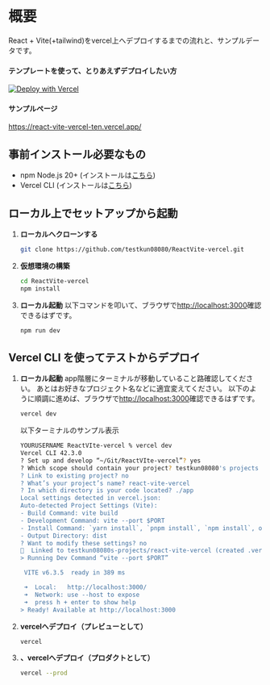 # 概要
React + Vite(+tailwind)をvercel上へデプロイするまでの流れと、サンプルデータです。

#### テンプレートを使って、とりあえずデプロイしたい方

[![Deploy with Vercel](https://vercel.com/button)](https://vercel.com/import/git?s=https://github.com/testkun08080/ReactVite-vercel)

#### サンプルページ
https://react-vite-vercel-ten.vercel.app/


## 事前インストール必要なもの

- npm Node.js 20+ (インストールは[こちら](https://nodejs.org/en/download/))
- Vercel CLI (インストールは[こちら](https://vercel.com/docs/cli#installing-vercel-cli/))



## ローカル上でセットアップから起動

1. **ローカルへクローンする**
    ```bash
    git clone https://github.com/testkun08080/ReactVite-vercel.git
   ```

2. **仮想環境の構築**
    ```bash
    cd ReactVite-vercel
    npm install
   ```
3. **ローカル起動**
   以下コマンドを叩いて、ブラウザで<http://localhost:3000>確認できるはずです。
    ```bash
    npm run dev
   ```

## Vercel CLI を使ってテストからデプロイ

1. **ローカル起動**
   app階層にターミナルが移動していること路確認してください。
   あとはお好きなプロジェクト名などに適宜変えてください。
   以下のように順調に進めば、ブラウザで<http://localhost:3000>確認できるはずです。
    ```bash
    vercel dev
   ```
   以下ターミナルのサンプル表示
    ```bash
    YOURUSERNAME ReactVIte-vercel % vercel dev
    Vercel CLI 42.3.0
    ? Set up and develop “~/Git/ReactVIte-vercel”? yes
    ? Which scope should contain your project? testkun08080's projects
    ? Link to existing project? no
    ? What’s your project’s name? react-vite-vercel
    ? In which directory is your code located? ./app
    Local settings detected in vercel.json:
    Auto-detected Project Settings (Vite): 
    - Build Command: vite build
   - Development Command: vite --port $PORT
   - Install Command: `yarn install`, `pnpm install`, `npm install`, or `bun install`
   - Output Directory: dist
   ? Want to modify these settings? no
   🔗  Linked to testkun08080s-projects/react-vite-vercel (created .vercel)
   > Running Dev Command “vite --port $PORT”

     VITE v6.3.5  ready in 389 ms

     ➜  Local:   http://localhost:3000/
     ➜  Network: use --host to expose
     ➜  press h + enter to show help
   > Ready! Available at http://localhost:3000
      ```

2. **vercelへデプロイ（プレビューとして）**
    ```bash
    vercel
   ```

3. **、vercelへデプロイ（プロダクトとして）**
    ```bash
    vercel --prod
   ```
